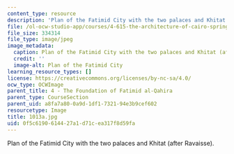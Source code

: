 ```yaml
---
content_type: resource
description: 'Plan of the Fatimid City with the two palaces and Khitat (after Ravaisse). '
file: /ol-ocw-studio-app/courses/4-615-the-architecture-of-cairo-spring-2002/0f5c6190614427a1d71cea317f8d59fa_1013a.jpg
file_size: 334314
file_type: image/jpeg
image_metadata:
  caption: Plan of the Fatimid City with the two palaces and Khitat (after Ravaisse).
  credit: ''
  image-alt: Plan of the Fatimid City
learning_resource_types: []
license: https://creativecommons.org/licenses/by-nc-sa/4.0/
ocw_type: OCWImage
parent_title: 4 - The Foundation of Fatimid al-Qahira
parent_type: CourseSection
parent_uid: a8fa7a80-0a9d-1df1-7321-94e3b9cef602
resourcetype: Image
title: 1013a.jpg
uid: 0f5c6190-6144-27a1-d71c-ea317f8d59fa
---
```

Plan of the Fatimid City with the two palaces and Khitat (after Ravaisse). 